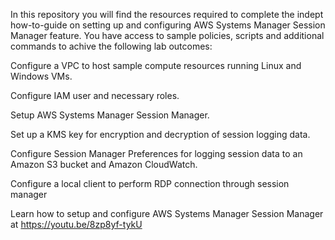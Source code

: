 In this repository you will find the resources required to complete the indept how-to-guide on setting up and configuring AWS Systems Manager Session Manager feature. You have access to sample policies, scripts and additional commands to achive the following lab outcomes:

Configure a VPC to host sample compute resources running Linux and Windows VMs.

Configure IAM user and necessary roles.

Setup AWS Systems Manager Session Manager.

Set up a KMS key for encryption and decryption of session logging data.

Configure Session Manager Preferences for logging session data to an Amazon S3 bucket and Amazon CloudWatch.

Configure a local client to perform RDP connection through session manager

Learn how to setup and configure AWS Systems Manager Session Manager at https://youtu.be/8zp8yf-tykU
